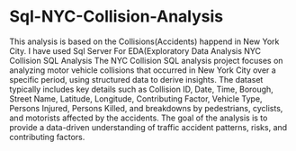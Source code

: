 # Sql-NYC-Collision-Analysis
This analysis is based on the Collisions(Accidents) happend in New York City. I have used Sql Server For EDA(Exploratory Data Analysis
NYC Collision SQL Analysis
The NYC Collision SQL analysis project focuses on analyzing motor vehicle collisions that occurred in New York City over a specific period, using structured data to derive insights. The dataset typically includes key details such as Collision ID, Date, Time, Borough, Street Name, Latitude, Longitude, Contributing Factor, Vehicle Type, Persons Injured, Persons Killed, and breakdowns by pedestrians, cyclists, and motorists affected by the accidents. The goal of the analysis is to provide a data-driven understanding of traffic accident patterns, risks, and contributing factors.

